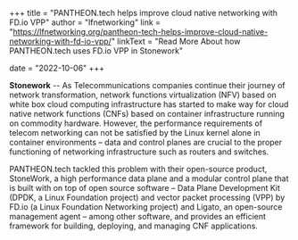 +++
title = "PANTHEON.tech helps improve cloud native networking with FD.io VPP"
author = "lfnetworking"
link = "https://lfnetworking.org/pantheon-tech-helps-improve-cloud-native-networking-with-fd-io-vpp/"
linkText = "Read More About how PANTHEON.tech uses FD.io VPP in Stonework"

date = "2022-10-06"
+++

**Stonework** -- As Telecommunications companies continue their journey of network transformation, network functions virtualization (NFV) based on white box cloud computing infrastructure has started to make way for cloud native network functions (CNFs) based on container infrastructure running on commodity hardware. However, the performance requirements of telecom networking can not be satisfied by the Linux kernel alone in container environments – data and control planes are crucial to the proper functioning of networking infrastructure such as routers and switches.

PANTHEON.tech tackled this problem with their open-source product, StoneWork, a high performance data plane and a modular control plane that is built with on top of open source software – Data Plane Development Kit (DPDK, a Linux Foundation project) and vector packet processing (VPP) by FD.io (a Linux Foundation Networking project) and Ligato, an open-source management agent – among other software, and provides an efficient framework for building, deploying, and managing CNF applications.
